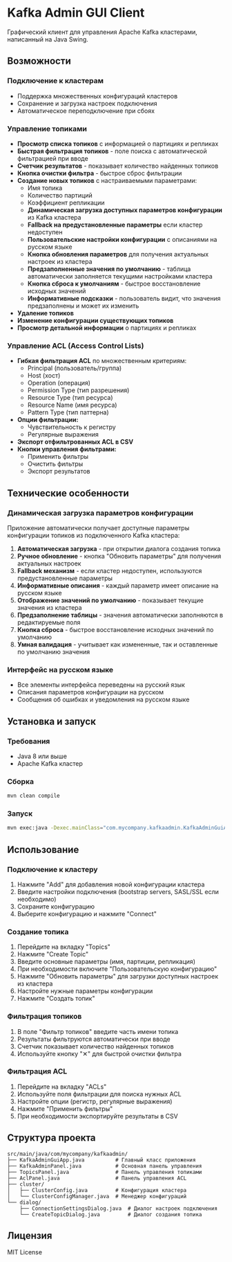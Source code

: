 # Kafka Admin GUI Client

Графический клиент для управления Apache Kafka кластерами, написанный на Java Swing.

## Возможности

### Подключение к кластерам
- Поддержка множественных конфигураций кластеров
- Сохранение и загрузка настроек подключения
- Автоматическое переподключение при сбоях

### Управление топиками
- **Просмотр списка топиков** с информацией о партициях и репликах
- **Быстрая фильтрация топиков** - поле поиска с автоматической фильтрацией при вводе
- **Счетчик результатов** - показывает количество найденных топиков
- **Кнопка очистки фильтра** - быстрое сброс фильтрации
- **Создание новых топиков** с настраиваемыми параметрами:
  - Имя топика
  - Количество партиций
  - Коэффициент репликации
  - **Динамическая загрузка доступных параметров конфигурации** из Kafka кластера
  - **Fallback на предустановленные параметры** если кластер недоступен
  - **Пользовательские настройки конфигурации** с описаниями на русском языке
  - **Кнопка обновления параметров** для получения актуальных настроек из кластера
  - **Предзаполненные значения по умолчанию** - таблица автоматически заполняется текущими настройками кластера
  - **Кнопка сброса к умолчаниям** - быстрое восстановление исходных значений
  - **Информативные подсказки** - пользователь видит, что значения предзаполнены и может их изменить
- **Удаление топиков**
- **Изменение конфигурации существующих топиков**
- **Просмотр детальной информации** о партициях и репликах

### Управление ACL (Access Control Lists)
- **Гибкая фильтрация ACL** по множественным критериям:
  - Principal (пользователь/группа)
  - Host (хост)
  - Operation (операция)
  - Permission Type (тип разрешения)
  - Resource Type (тип ресурса)
  - Resource Name (имя ресурса)
  - Pattern Type (тип паттерна)
- **Опции фильтрации:**
  - Чувствительность к регистру
  - Регулярные выражения
- **Экспорт отфильтрованных ACL в CSV**
- **Кнопки управления фильтрами:**
  - Применить фильтры
  - Очистить фильтры
  - Экспорт результатов

## Технические особенности

### Динамическая загрузка параметров конфигурации
Приложение автоматически получает доступные параметры конфигурации топиков из подключенного Kafka кластера:

1. **Автоматическая загрузка** - при открытии диалога создания топика
2. **Ручное обновление** - кнопка "Обновить параметры" для получения актуальных настроек
3. **Fallback механизм** - если кластер недоступен, используются предустановленные параметры
4. **Информативные описания** - каждый параметр имеет описание на русском языке
5. **Отображение значений по умолчанию** - показывает текущие значения из кластера
6. **Предзаполнение таблицы** - значения автоматически заполняются в редактируемые поля
7. **Кнопка сброса** - быстрое восстановление исходных значений по умолчанию
8. **Умная валидация** - учитывает как измененные, так и оставленные по умолчанию значения

### Интерфейс на русском языке
- Все элементы интерфейса переведены на русский язык
- Описания параметров конфигурации на русском
- Сообщения об ошибках и уведомления на русском языке

## Установка и запуск

### Требования
- Java 8 или выше
- Apache Kafka кластер

### Сборка
```bash
mvn clean compile
```

### Запуск
```bash
mvn exec:java -Dexec.mainClass="com.mycompany.kafkaadmin.KafkaAdminGuiApp"
```

## Использование

### Подключение к кластеру
1. Нажмите "Add" для добавления новой конфигурации кластера
2. Введите настройки подключения (bootstrap servers, SASL/SSL если необходимо)
3. Сохраните конфигурацию
4. Выберите конфигурацию и нажмите "Connect"

### Создание топика
1. Перейдите на вкладку "Topics"
2. Нажмите "Create Topic"
3. Введите основные параметры (имя, партиции, репликация)
4. При необходимости включите "Пользовательскую конфигурацию"
5. Нажмите "Обновить параметры" для загрузки доступных настроек из кластера
6. Настройте нужные параметры конфигурации
7. Нажмите "Создать топик"

### Фильтрация топиков
1. В поле "Фильтр топиков" введите часть имени топика
2. Результаты фильтруются автоматически при вводе
3. Счетчик показывает количество найденных топиков
4. Используйте кнопку "✕" для быстрой очистки фильтра

### Фильтрация ACL
1. Перейдите на вкладку "ACLs"
2. Используйте поля фильтрации для поиска нужных ACL
3. Настройте опции (регистр, регулярные выражения)
4. Нажмите "Применить фильтры"
5. При необходимости экспортируйте результаты в CSV

## Структура проекта

```
src/main/java/com/mycompany/kafkaadmin/
├── KafkaAdminGuiApp.java          # Главный класс приложения
├── KafkaAdminPanel.java           # Основная панель управления
├── TopicsPanel.java               # Панель управления топиками
├── AclPanel.java                  # Панель управления ACL
├── cluster/
│   ├── ClusterConfig.java         # Конфигурация кластера
│   └── ClusterConfigManager.java  # Менеджер конфигураций
└── dialog/
    ├── ConnectionSettingsDialog.java  # Диалог настроек подключения
    └── CreateTopicDialog.java         # Диалог создания топика
```

## Лицензия

MIT License 